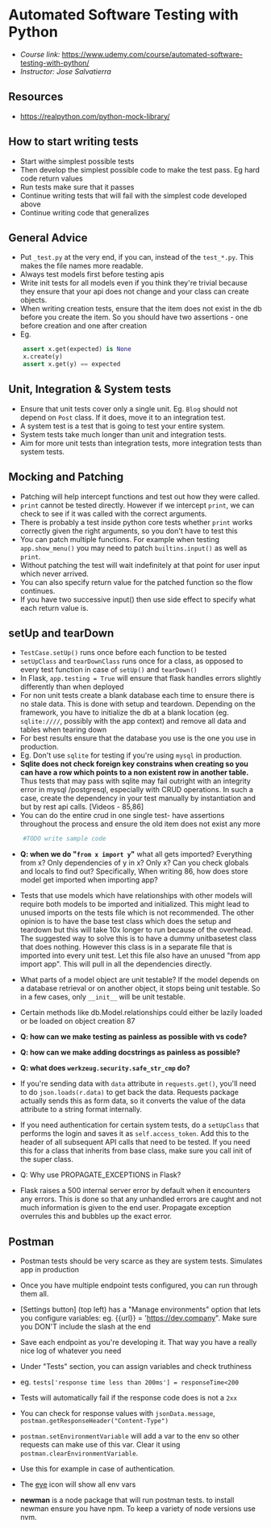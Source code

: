# Automated Software Testing with Python
- _Course link:_ https://www.udemy.com/course/automated-software-testing-with-python/
- _Instructor: Jose Salvatierra_

## Resources
- https://realpython.com/python-mock-library/


## How to start writing tests
- Start withe simplest possible tests
- Then develop the simplest possible code to make the test pass. Eg hard code return values
- Run tests make sure that it passes
- Continue writing tests that will fail with the simplest code developed above
- Continue writing code that generalizes

## General Advice
- Put `_test.py` at the very end, if you can, instead of the `test_*.py`. This makes the file names more readable.
- Always test models first before testing apis
- Write init tests for all models even if you think they're trivial because they ensure that your api does not change and your class can  create objects.
- When writing creation tests, ensure that the item does not exist in the db before you create the item. So you should have two assertions - one before creation and one after creation
- Eg. 
```python
    assert x.get(expected) is None
    x.create(y)
    assert x.get(y) == expected

```


## Unit, Integration & System tests
- Ensure that unit tests cover only a single unit. Eg. `Blog` should not depend on `Post` class. If it does, move it to an integration test.
- A system test is a test that is going to test your entire system.
- System tests take much longer than unit and integration tests. 
- Aim for more unit tests than integration tests, more integration tests than system tests.


## Mocking and Patching
- Patching will help intercept functions and test out how they were called.
- `print` cannot be tested directly. However if we intercept `print`, we can check to see if it was called with the correct arguments.
- There is probably a test inside python core tests whether `print` works correctly given the right arguments, so you don't have to test this
- You can patch multiple functions. For example when testing `app.show_menu()` you may need to patch `builtins.input()` as well as `print`.
- Without patching the test will wait indefinitely at that point for user input which never arrived. 
- You can also specify return value for the patched function so the flow continues.
- If you have two successive input() then use side effect to specify what each return value is.

## setUp and tearDown
- `TestCase.setUp()` runs once before each function to be tested
- `setUpClass` and `tearDownClass` runs once for a class, as opposed to every test function in case of `setUp()` and `tearDown()`
- In Flask, `app.testing = True` will ensure that flask handles errors slightly differently than when deployed
- For non unit tests create a blank database each time to ensure there is no stale data. This is done with setup and teardown. Depending on the framework, you have to initialize the db at a blank location (eg. `sqlite:////`, possibly with the app context) and remove all data and tables when tearing down
- For best results ensure that the database you use is the one you use in production. 
- Eg. Don't use `sqlite` for testing if you're using `mysql` in production. 
- **Sqlite does not check foreign key constrains when creating so you can have a row which points to a non existent row in another table.** Thus tests that may pass with sqlite may fail outright with an integrity error in mysql /postgresql, especially with CRUD operations. In such a case, create the dependency in your test manually by instantiation and but by rest api calls. [Videos - 85,86]
- You can do the entire crud in one single test- have assertions throughout the process and ensure the old item does not exist any more

```python
    #TODO write sample code
```


- **Q: when we do "`from x import y`"** what all gets imported? Everything from x? Only dependencies of y in x? Only x? Can you check globals and locals to find out? Specifically, When writing 86, how does store model get imported when importing app?

- Tests that use models which have relationships with other models will require both models to be imported and initialized. This might lead to unused imports on the tests file which is not recommended. The other opinion is to have the base test class which does the setup and teardown but this will take 10x longer to run because of the overhead. The suggested way to solve this is to have a dummy unitbasetest class that does nothing. However this class is in a separate file that is imported into every unit test. Let this file also have an unused "from app import app". This will pull in all the dependencies directly.

- What parts of a model object are unit testable? If the model depends on a database retrieval or on another object, it stops being unit testable. So in a few cases, only `__init__` will be unit testable.

- Certain methods like db.Model.relationships could either be lazily loaded or be loaded on object creation 87

- **Q: how can we make testing as painless as possible with vs code?**

- **Q: how can we make adding docstrings as painless as possible?**

- **Q: what does `werkzeug.security.safe_str_cmp`  do?**

- If you're sending data with `data` attribute in `requests.get()`, you'll need to do `json.loads(r.data)` to get back the data. Requests package actually sends this as form data, so it converts the value of the data attribute to a string format internally.

- If you need authentication for certain system tests, do a `setUpClass` that performs the login and saves it as `self.access_token`. Add this to the header of all subsequent API calls that need to be tested. If you need this for a class that inherits from base class, make sure you call init of the super class.

- Q: Why use PROPAGATE_EXCEPTIONS in Flask?
- Flask raises a 500 internal server error by default when it encounters any errors. This is done so that any unhandled errors are caught and not much information is given to the end user. Propagate exception overrules this and bubbles up the exact error.  

## Postman
- Postman tests should be very scarce as they are system tests. Simulates app in production
- Once you have multiple endpoint tests configured, you can run through them all.
- [Settings button] (top left) has a "Manage environments" option that lets you configure variables: eg. {{url}} = 'https://dev.company". Make sure you DON'T include the slash at the end
- Save each endpoint as you're developing it. That way you have a really nice log of whatever you need
- Under "Tests" section, you can assign variables and check truthiness
- eg. `tests['response time less than 200ms'] = responseTime<200`
- Tests will automatically fail if the response code does is not a `2xx`
- You can check for response values with `jsonData.message`, `postman.getResponseHeader("Content-Type")`

- `postman.setEnvironmentVariable` will add a var to the env so other requests can make use of this var. Clear it using `postman.clearEnvironmentVariable`.
- Use this for example in case of authentication. 
- The [eye](#) icon will show all env vars
- **newman** is a node package that will run postman tests. to install newman ensure you have npm. To keep a variety of node versions use nvm.
